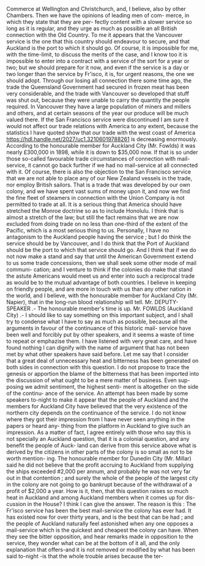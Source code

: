Commerce at Wellington and Christchurch, and, I believe, also by other Chambers. Then we have the opinions of leading men of com- merce, in which they state that they are per- fectly content with a slower service so long as it is regular, and they urge as much as possible an all British connection with the Old Country. To me it appears that the Vancouver service is the one that this country should endeavour to secure, and that Auckland is the port to which it should go. Of course, it is impossible for me, with the time-limit, to discuss the merits of the case, and I know too it is impossible to enter into a contract with a service of the sort for a year or two; but we should prepare for it now, and even if the service is a day or two longer than the service by Fr'isco, it is, for urgent reasons, the one we should adopt. Through our losing all connection there some time ago, the trade the Queensland Government had secured in frozen meat has been very considerable, and the trade with Vancouver so developed that stuff was shut out, because they were unable to carry the quantity the people required. In Vancouver they have a large population of miners and millers and others, and at certain seasons of the year our produce will be much valued there. If the San Francisco service were discontinued I am sure it would not affect our trade relations with America to any extent, because the statistics I have quoted show that our trade with the west coast of America https://hdl.handle.net/2027/uc1.32106019788261 is decreasing enormously. According to the honourable member for Auckland City (Mr. Fowlds) it was nearly £300,000 in 1898, while it is down to $35,000 now. If that is so under those so-called favourable trade circumstances of connection with mail-service, it cannot go back further if we had no mail-service at all connected with it. Of course, there is also the objection to the San Francisco service that we are not able to place any of our New Zealand vessels in the trade, nor employ British sailors. That is a trade that was developed by our own colony, and we have spent vast sums of money upon it, and now we find the fine fleet of steamers in connection with the Union Company is not permitted to trade at all. It is a serious thing that America should have stretched the Monroe doctrine so as to include Honolulu. I think that is almost a stretch of the law; but still the fact remains that we are now excluded from doing trade on no less than one-third of the extent of the Pacific, which is a most serious thing to us. Personally, I have no antagonism to the Auckland people having the service ; but I do think the service should be by Vancouver, and I do think that the Port of Auckland should be the port to which that service should go. And I think that if we do not now make a stand and say that until the American Government extend to us some trade concessions, then we shall seek some other mode of mail communi- cation; and I venture to think if the colonies do make that stand the astute Americans would meet us and enter into such a reciprocal trade as would be to the mutual advantage of both countries. I believe in keeping on friendly people, and are more in touch with us than any other nation in the world, and I believe, with the honourable member for Auckland City (Mr. Napier), that in the long-run blood relationship will tell. Mr. DEPUTY-SPEAKER .- The honourable member's time is up. Mr. FOWLDS (Auckland City) .- I should like to say something on this important subject, and I shall try to condense what I have to say as much as possible, because all the arguments in favour of the continuance of this historic mail- service have been well and forcibly put by other speakers, and it seems a waste of time to repeat or emphazise them. I have listened with very great care, and have found nothing I can dignify with the name of argument that has not been met by what other speakers have said before. Let me say that I consider that a great deal of unnecessary heat and bitterness has been generated on both sides in connection with this question. I do not propose to trace the genesis or apportion the blame of the bitterness that has been imported into the discussion of what ought to be a mere matter of business. Even sup- posing we admit sentiment, the highest senti- ment is altogether on the side of the continu- ance of the service. An attempt has been made by some speakers to-night to make it appear that the people of Auckland and the members for Auckland City have believed that the very existence of the northern city depends on the continuance of the service. I do not know where they got their impression from I have never seen anything in the papers or heard any- thing from the platform in Auckland to give such an impression. As a matter of fact, I agree entirely with those who say this is not specially an Auckland question, that it is a colonial question, and any benefit the people of Auck- land can derive from this service above what is derived by the citizens in other parts of the colony is so small as not to be worth mention- ing. The honourable member for Dunedin City (Mr. Millar) said he did not believe that the profit accruing to Auckland from supplying the ships exceeded #2,000 per annum, and probably he was not very far out in that contention ; and surely the whole of the people of the largest city in the colony are not going to go bankrupt because of the withdrawal of a profit of $2,000 a year. How is it, then, that this question raises so much heat in Auckland and among Auckland members when it comes up for dis- cussion in the House? I think I can give the answer. The reason is this : The Fr'isco service has been the best mail-service the colony has ever had. It has existed now for over thirty years, and is the best that can be had ; and the people of Auckland naturally feel astonished when any one opposes a mail-service which is the quickest and cheapest the colony can have. When they see the bitter opposition, and hear remarks made in opposition to the service, they wonder what can be at the bottom of it all, and the only explanation that offers-and it is not removed or modified by what has been said to-night -is that the whole trouble arises because the ter- 